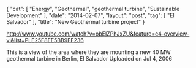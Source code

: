 {
   "cat": [
      "Energy",
      "Geothermal",
      "geothermal turbine",
      "Sustainable Development"
   ],
   "date": "2014-02-07",
   "layout": "post",
   "tag": [
      "El Salvador"
   ],
   "title": "New Geothermal turbine project"
}

http://www.youtube.com/watch?v=obEIZPhJxZU&feature=c4-overview-vl&list=PLE25F8EE5BB9FF236

 This is a view of the area where they are mounting a new 40 MW geothermal turbine in Berlin, El Salvador
 Uploaded on Jul 4, 2006
 